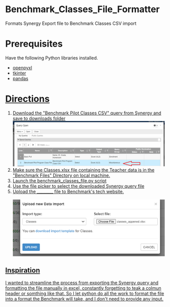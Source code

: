 # Benchmark_Classes_File_Formatter
Formats Synergy Export file to Benchmark Classes CSV import

<H1>Prerequisites</h1>
Have the following Python libraries installed.
<ul><li> <a href="https://openpyxl.readthedocs.io/en/stable/">openpyxl</li>
<li><a href="https://docs.python.org/3/library/tkinter.html">tkinter</li>
<li><a href="https://pandas.pydata.org/">pandas</li></ul>


<H1>Directions</h1>

1) Download the "Benchmark Pilot Classes CSV" query from Synergy and save to downloads folder
![](https://github.com/aaronzech/images/blob/main/Screenshot_222.png)
2) Make sure the Classes.xlsx file containing the Teacher data is in the "Benchmark Files" Directory on local machine.
3) Launch the benchmark_classes_file.py script
4) Use the file picker to select the downloaded Synergy query file
5) Upload the ________ file to Benchmark's tech website.
<br></br>
![](https://github.com/aaronzech/images/blob/main/Screenshot_223.png)

<H2>Inspiration</H2>
I wanted to streamline the process from exporting the Synergy query and formatting the file manually in excel, constantly forgetting to teak a colmun header or somthing like that. So I let python do all the work to format the file into a format the Benchmark will take, and I don't need to provide any input.
